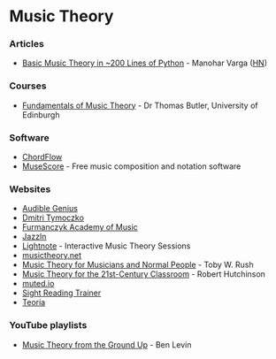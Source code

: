# Music Theory

### Articles

* [Basic Music Theory in \~200 Lines of Python](https://www.mvanga.com/blog/basic-music-theory-in-200-lines-of-python) - Manohar Varga ([HN](https://news.ycombinator.com/item?id=26859907))

### Courses

* [Fundamentals of Music Theory](https://www.coursera.org/learn/edinburgh-music-theory) - Dr Thomas Butler, University of Edinburgh

### Software

* [ChordFlow](https://github.com/timvancann/chordflow)
* [MuseScore](https://musescore.org/) - Free music composition and notation software

### Websites

* [Audible Genius](https://www.audiblegenius.com/)
* [Dmitri Tymoczko](https://dmitri.mycpanel.princeton.edu/teaching.html)
* [Furmanczyk Academy of Music](https://howtoplaypiano.ca/learn-free-music-theory)
* [JazzIn](https://jazzln.vercel.app/)
* [Lightnote](https://www.lightnote.co/) - Interactive Music Theory Sessions
* [musictheory.net](https://www.musictheory.net/)
* [Music Theory for Musicians and Normal People](https://tobyrush.com/theorypages/index.html) - Toby W. Rush
* [Music Theory for the 21st-Century Classroom](https://musictheory.pugetsound.edu/mt21c/MusicTheory.html) - Robert Hutchinson
* [muted.io](https://muted.io/)
* [Sight Reading Trainer](https://sightreading.training/)
* [Teoria](https://www.teoria.com/)

### YouTube playlists

* [Music Theory from the Ground Up](https://www.youtube.com/watch?v=Q3yqUeiMn_g\&list=PLJTWoPGfHxQH5zdZN6UlMPwZerVApkqmk) - Ben Levin

